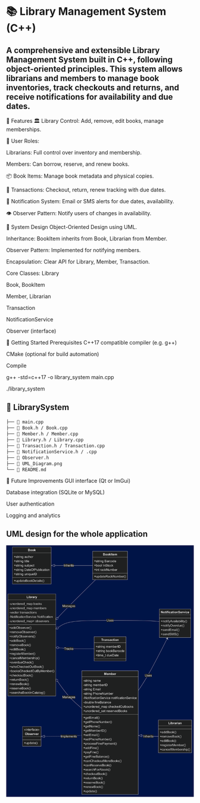 # 📚 Library Management System (C++)

## A comprehensive and extensible Library Management System built in C++, following object-oriented principles. This system allows librarians and members to manage book inventories, track checkouts and returns, and receive notifications for availability and due dates.


🧩 Features
🏛 Library Control: Add, remove, edit books, manage memberships.

🔐 User Roles:

Librarians: Full control over inventory and membership.

Members: Can borrow, reserve, and renew books.

📦 Book Items: Manage book metadata and physical copies.

🔁 Transactions: Checkout, return, renew tracking with due dates.

🔔 Notification System: Email or SMS alerts for due dates, availability.

👁 Observer Pattern: Notify users of changes in availability.

🧱 System Design
Object-Oriented Design using UML.

Inheritance: BookItem inherits from Book, Librarian from Member.

Observer Pattern: Implemented for notifying members.

Encapsulation: Clear API for Library, Member, Transaction.

Core Classes:
Library

Book, BookItem

Member, Librarian

Transaction

NotificationService

Observer (interface)

🚀 Getting Started
Prerequisites
C++17 compatible compiler (e.g. g++)

CMake (optional for build automation)

Compile

g++ -std=c++17 -o library_system main.cpp

./library_system

## 📂 LibrarySystem
    ├── 📄 main.cpp
    ├── 📄 Book.h / Book.cpp
    ├── 📄 Member.h / Member.cpp
    ├── 📄 Library.h / Library.cpp
    ├── 📄 Transaction.h / Transaction.cpp
    ├── 📄 NotificationService.h / .cpp
    ├── 📄 Observer.h
    ├── 📄 UML_Diagram.png
    └── 📄 README.md
📌 Future Improvements
GUI interface (Qt or ImGui)

Database integration (SQLite or MySQL)

User authentication

Logging and analytics

## UML design for the whole application
![UML Diagram](./UML_Diagram.png)

